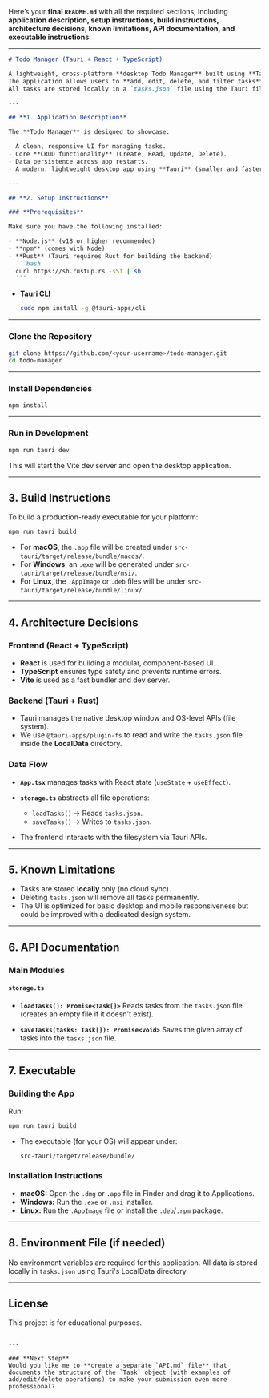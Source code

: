 Here’s your **final `README.md`** with all the required sections, including **application description, setup instructions, build instructions, architecture decisions, known limitations, API documentation, and executable instructions**:

---

````markdown
# Todo Manager (Tauri + React + TypeScript)

A lightweight, cross-platform **desktop Todo Manager** built using **Tauri**, **React**, and **TypeScript**.  
The application allows users to **add, edit, delete, and filter tasks** by due date and priority.  
All tasks are stored locally in a `tasks.json` file using the Tauri filesystem API for persistence.

---

## **1. Application Description**

The **Todo Manager** is designed to showcase:

- A clean, responsive UI for managing tasks.
- Core **CRUD functionality** (Create, Read, Update, Delete).
- Data persistence across app restarts.
- A modern, lightweight desktop app using **Tauri** (smaller and faster than Electron).

---

## **2. Setup Instructions**

### **Prerequisites**

Make sure you have the following installed:

- **Node.js** (v18 or higher recommended)
- **npm** (comes with Node)
- **Rust** (Tauri requires Rust for building the backend)
  ```bash
  curl https://sh.rustup.rs -sSf | sh
  ```
````

- **Tauri CLI**

  ```bash
  sudo npm install -g @tauri-apps/cli
  ```

---

### **Clone the Repository**

```bash
git clone https://github.com/<your-username>/todo-manager.git
cd todo-manager
```

---

### **Install Dependencies**

```bash
npm install
```

---

### **Run in Development**

```bash
npm run tauri dev
```

This will start the Vite dev server and open the desktop application.

---

## **3. Build Instructions**

To build a production-ready executable for your platform:

```bash
npm run tauri build
```

- For **macOS**, the `.app` file will be created under `src-tauri/target/release/bundle/macos/`.
- For **Windows**, an `.exe` will be generated under `src-tauri/target/release/bundle/msi/`.
- For **Linux**, the `.AppImage` or `.deb` files will be under `src-tauri/target/release/bundle/linux/`.

---

## **4. Architecture Decisions**

### **Frontend (React + TypeScript)**

- **React** is used for building a modular, component-based UI.
- **TypeScript** ensures type safety and prevents runtime errors.
- **Vite** is used as a fast bundler and dev server.

### **Backend (Tauri + Rust)**

- Tauri manages the native desktop window and OS-level APIs (file system).
- We use `@tauri-apps/plugin-fs` to read and write the `tasks.json` file inside the **LocalData** directory.

### **Data Flow**

- **`App.tsx`** manages tasks with React state (`useState` + `useEffect`).
- **`storage.ts`** abstracts all file operations:

  - `loadTasks()` → Reads `tasks.json`.
  - `saveTasks()` → Writes to `tasks.json`.

- The frontend interacts with the filesystem via Tauri APIs.

---

## **5. Known Limitations**

- Tasks are stored **locally** only (no cloud sync).
- Deleting `tasks.json` will remove all tasks permanently.
- The UI is optimized for basic desktop and mobile responsiveness but could be improved with a dedicated design system.

---

## **6. API Documentation**

### **Main Modules**

#### **`storage.ts`**

- **`loadTasks(): Promise<Task[]>`**
  Reads tasks from the `tasks.json` file (creates an empty file if it doesn't exist).

- **`saveTasks(tasks: Task[]): Promise<void>`**
  Saves the given array of tasks into the `tasks.json` file.

---

## **7. Executable**

### **Building the App**

Run:

```bash
npm run tauri build
```

- The executable (for your OS) will appear under:

  ```
  src-tauri/target/release/bundle/
  ```

### **Installation Instructions**

- **macOS:** Open the `.dmg` or `.app` file in Finder and drag it to Applications.
- **Windows:** Run the `.exe` or `.msi` installer.
- **Linux:** Run the `.AppImage` file or install the `.deb`/`.rpm` package.

---

## **8. Environment File (if needed)**

No environment variables are required for this application.
All data is stored locally in `tasks.json` using Tauri's LocalData directory.

---

## **License**

This project is for educational purposes.

```

---

### **Next Step**
Would you like me to **create a separate `API.md` file** that documents the structure of the `Task` object (with examples of add/edit/delete operations) to make your submission even more professional?
```
